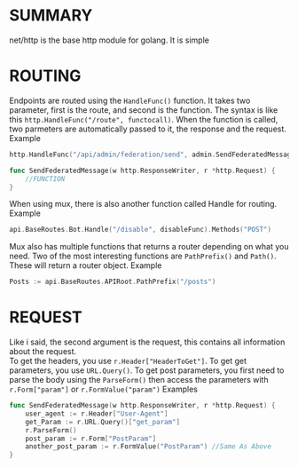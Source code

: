 # SUMMARY
net/http is the base http module for golang. It is simple

# ROUTING
Endpoints are routed using the `HandleFunc()` function. It takes two parameter, first is the route, and second is the function. The syntax is like this `http.HandleFunc("/route", functocall)`. When the function is called, two parmeters are automatically passed to it, the response and the request. Example
```go
http.HandleFunc("/api/admin/federation/send", admin.SendFederatedMessage)

func SendFederatedMessage(w http.ResponseWriter, r *http.Request) {
    //FUNCTION
}
```
When using mux, there is also another function called Handle for routing. Example
```go
api.BaseRoutes.Bot.Handle("/disable", disableFunc).Methods("POST")
```
Mux also has multiple functions that returns a router depending on what you need. Two of the most interesting functions are `PathPrefix()` and `Path()`. These will return a router object.
Example
```go
Posts := api.BaseRoutes.APIRoot.PathPrefix("/posts")
```

# REQUEST
Like i said, the second argument is the request, this contains all information about the request.    
To get the headers, you use `r.Header["HeaderToGet"]`. To get get parameters, you use `URL.Query()`. To get post parameters, you first need to parse the body using the `ParseForm()` then access the parameters with `r.Form["param"]` or `r.FormValue("param")` Examples
```go
func SendFederatedMessage(w http.ResponseWriter, r *http.Request) {
    user_agent := r.Header["User-Agent"]
    get_Param := r.URL.Query()["get_param"]
    r.ParseForm()
    post_param := r.Form["PostParam"]
    another_post_param := r.FormValue("PostParam") //Same As Above
}
```